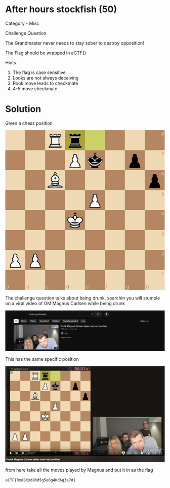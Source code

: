 # After hours stockfish (50)

Category - Misc

Challenge Question

The Grandmaster never needs to stay sober to destroy opposition!

The Flag should be wrapped in aCTF{}

Hints
1) The flag is case sensitive
2) Looks are not always deceiving
3) Rook move leads to checkmate
4) 4-5 move checkmate 

# Solution

Given a chess position 

![fen](fen.gif)

The challenge question talks about being drunk, searchin you will stumble on a viral video of GM Magnus Carlsen  while being drunk

![alt text](image.png)

This has the same specific position

![alt text](image-1.png)

from here take all the moves played by Magnus and put it in as the flag

`aCTF{Rxd8Kxd8Kd5g5e6g4Kd6g3e7#}`